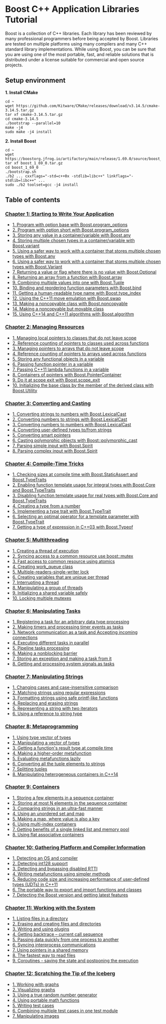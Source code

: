 # Boost C++ Application Libraries Tutorial
Boost is a collection of C++ libraries. Each library has been reviewed by many professional programmers before being accepted by Boost. Libraries are tested on multiple platforms using many compilers and many C++ standard library implementations. While using Boost, you can be sure that you are using one of the most portable, fast, and reliable solutions that is distributed under a license suitable for commercial and open source projects.

## Setup environment
**1. Install CMake**
```
cd ~
wget https://github.com/Kitware/CMake/releases/download/v3.14.5/cmake-3.14.5.tar.gz
tar xf cmake-3.14.5.tar.gz
cd cmake-3.14.5
./bootstrap --parallel=10
make -j4
sudo make -j4 install
```
**2. Install Boost**
```
cd ~
wget https://boostorg.jfrog.io/artifactory/main/release/1.69.0/source/boost_1_69_0.tar.gz
tar xf boost_1_69_0.tar.gz
cd boost_1_69_0
./bootstrap.sh
./b2 ... cxxflags="-std=c++0x -stdlib=libc++" linkflags="-stdlib=libc++" ...
sudo ./b2 toolset=gcc -j4 install
```
## Table of contents

### [Chapter 1: Starting to Write Your Application](chapter_01/README.md)

- [1. Program with option base with Boost.program_options](chapter_01/recipe_01/README.md)
- [2. Program with option short with Boost.program_options](chapter_01/recipe_02/README.md)
- [3. Storing any value in a container/variable with Boost.any](chapter_01/recipe_03/README.md)
- [4. Storing multiple chosen types in a container/variable with Boost.variant](chapter_01/recipe_04/README.md)
- [5. Using a safer way to work with a container that stores multiple chosen types with Boost.any](chapter_01/recipe_05/README.md)
- [6. Using a safer way to work with a container that stores multiple chosen types with Boost.Variant](chapter_01/recipe_06/README.md)
- [7. Returning a value or flag where there is no value with Boost.Optional](chapter_01/recipe_07/README.md)
- [8. Returning an array from a function with Boost.array](chapter_01/recipe_08/README.md)
- [9. Combining multiple values into one with Boost.Tuple](chapter_01/recipe_09/README.md)
- [10. Binding and reordering function parameters with Boost.bind](chapter_01/recipe_10/README.md)
- [11. Getting a human-readable type name with Boost.type_index](chapter_01/recipe_11/README.md)
- [12. Using the C++11 move emulation with Boost.swap](chapter_01/recipe_12/README.md)
- [13. Making a noncopyable class with Boost.noncopyable](chapter_01/recipe_13/README.md)
- [14. Making a noncopyable but movable class](chapter_01/recipe_14/README.md)
- [15. Using C++14 and C++11 algorithms with Boost.algorithm](chapter_01/recipe_15/README.md)

### [Chapter 2: Managing Resources](chapter_02/README.md)

- [1. Managing local pointers to classes that do not leave scope](chapter_02/recipe_01/README.md)
- [2. Reference counting of pointers to classes used across functions](chapter_02/recipe_02/README.md)
- [3. Managing pointers to arrays that do not leave scope](chapter_02/recipe_03/README.md)
- [4. Reference counting of pointers to arrays used across functions](chapter_02/recipe_04/README.md)
- [5. Storing any functional objects in a variable](chapter_02/recipe_05/README.md)
- [6. Passing function pointer in a variable](chapter_02/recipe_06/README.md)
- [7. Passing C++11 lambda functions in a variable](chapter_02/recipe_07/README.md)
- [8. Containers of pointers with Boost.PointerContainer](chapter_02/recipe_08/README.md)
- [9. Do it at scope exit with Boost.scope_exit](chapter_02/recipe_09/README.md)
- [10. Initializing the base class by the member of the derived class with Boost.Utility](chapter_02/recipe_10/README.md)

### [Chapter 3: Converting and Casting](chapter_03/README.md)

- [1. Converting strings to numbers with Boost.LexicalCast](chapter_03/recipe_01/README.md)
- [2. Converting numbers to strings with Boost.LexicalCast](chapter_03/recipe_02/README.md)
- [3. Converting numbers to numbers with Boost.LexicalCast](chapter_03/recipe_03/README.md)
- [4. Converting user-defined types to/from strings](chapter_03/recipe_04/README.md)
- [5. Converting smart pointers](chapter_03/recipe_05/README.md)
- [6. Casting polymorphic objects with Boost::polymorphic_cast](chapter_03/recipe_06/README.md)
- [7. Parsing simple input with Boost.Spirit](chapter_03/recipe_07/README.md)
- [8. Parsing complex input with Boost.Spirit](chapter_03/recipe_08/README.md)

### [Chapter 4: Compile-Time Tricks](chapter_04/README.md)

- [1. Checking sizes at compile time with Boost.StaticAssert and Boost.TypeTraits](chapter_04/recipe_01/README.md)
- [2. Enabling function template usage for integral types with Boost.Core and Boost.TypeTraits](chapter_04/recipe_02/README.md)
- [3. Disabling function template usage for real types with Boost.Core and Boost.TypeTraits](chapter_04/recipe_03/README.md)
- [4. Creating a type from a number](chapter_04/recipe_04/README.md)
- [5. Implementing a type trait with Boost.TypeTrait](chapter_04/recipe_05/README.md)
- [6. Selecting an optimal operator for a template parameter with Boost.TypeTrait](chapter_04/recipe_06/README.md)
- [7. Getting a type of expression in C++03 with Boost.Typeof](chapter_04/recipe_07/README.md)

### [Chapter 5: Multithreading](chapter_05/README.md)

- [1. Creating a thread of execution](chapter_05/recipe_01/README.md)
- [2. Syncing access to a common resource use boost::mutex](chapter_05/recipe_02/README.md)
- [3. Fast access to common resource using atomics](chapter_05/recipe_03/README.md)
- [4. Creating work_queue class](chapter_05/recipe_04/README.md)
- [5. Multiple-readers-single-writer lock](chapter_05/recipe_05/README.md)
- [6. Creating variables that are unique per thread](chapter_05/recipe_06/README.md)
- [7. Interrupting a thread](chapter_05/recipe_07/README.md)
- [8. Manipulating a group of threads](chapter_05/recipe_08/README.md)
- [9. Initializing a shared variable safely](chapter_05/recipe_09/README.md)
- [10. Locking multiple mutexes](chapter_05/recipe_10/README.md)

### [Chapter 6: Manipulating Tasks](chapter_06/README.md)

- [1. Registering a task for an arbitrary data type processing](chapter_06/recipe_01/README.md)
- [2. Making timers and processing timer events as tasks](chapter_06/recipe_02/README.md)
- [3. Network communication as a task and Accepting incoming connections](chapter_06/recipe_03/README.md)
- [4. Executing different tasks in parallel](chapter_06/recipe_04/README.md)
- [5. Pipeline tasks processing](chapter_06/recipe_05/README.md)
- [6. Making a nonblocking barrier](chapter_06/recipe_06/README.md)
- [7. Storing an exception and making a task from it](chapter_06/recipe_07/README.md)
- [8. Getting and processing system signals as tasks](chapter_06/recipe_08/README.md)

### [Chapter 7: Manipulating Strings](chapter_07/README.md)

- [1. Changing cases and case-insensitive comparison](chapter_07/recipe_01/README.md)
- [2. Matching strings using regular expressions](chapter_07/recipe_02/README.md)
- [3. Formatting strings using safe printf-like functions](chapter_07/recipe_03/README.md)
- [4. Replacing and erasing strings](chapter_07/recipe_04/README.md)
- [5. Representing a string with two iterators](chapter_07/recipe_05/README.md)
- [6. Using a reference to string type](chapter_07/recipe_06/README.md)

### [Chapter 8: Metaprogramming](chapter_08/README.md)

- [1. Using type vector of types](chapter_08/recipe_01/README.md)
- [2. Manipulating a vector of types](chapter_08/recipe_02/README.md)
- [3. Getting a function's result type at compile time](chapter_08/recipe_03/README.md)
- [4. Making a higher-order metafunction](chapter_08/recipe_04/README.md)
- [5. Evaluating metafunctions lazily](chapter_08/recipe_05/README.md)
- [6. Converting all the tuple elements to strings](chapter_08/recipe_06/README.md)
- [7. Splitting tuples](chapter_08/recipe_07/README.md)
- [8. Manipulating heterogeneous containers in C++14](chapter_08/recipe_08/README.md)

### [Chapter 9: Containers](chapter_09/README.md)

- [1. Storing a few elements in a sequence container](chapter_09/recipe_01/README.md)
- [2. Storing at most N elements in the sequence container](chapter_09/recipe_02/README.md)
- [3. Comparing strings in an ultra-fast manner](chapter_09/recipe_03/README.md)
- [4. Using an unordered set and map](chapter_09/recipe_04/README.md)
- [5. Making a map, where value is also a key](chapter_09/recipe_05/README.md)
- [6. Using multi-index containers](chapter_09/recipe_06/README.md)
- [7. Getting benefits of a single linked list and memory pool](chapter_09/recipe_07/README.md)
- [8. Using flat associative containers](chapter_09/recipe_08/README.md)

### [Chapter 10: Gathering Platform and Compiler Information](chapter_10/README.md)

- [1. Detecting an OS and compiler](chapter_10/recipe_01/README.md)
- [2. Detecting int128 support](chapter_10/recipe_02/README.md)
- [3. Detecting and bypassing disabled RTTI](chapter_10/recipe_03/README.md)
- [4. Writing metafunctions using simpler methods](chapter_10/recipe_04/README.md)
- [5. Reducing code size and increasing performance of user-defined types (UDTs) in C++11](chapter_10/recipe_05/README.md)
- [6. The portable way to export and import functions and classes](chapter_10/recipe_06/README.md)
- [7. Detecting the Boost version and getting latest features](chapter_10/recipe_07/README.md)

### [Chapter 11: Working with the System](chapter_11/README.md)

- [1. Listing files in a directory](chapter_11/recipe_01/README.md)
- [2. Erasing and creating files and directories](chapter_11/recipe_02/README.md)
- [3. Writing and using plugins](chapter_11/recipe_03/README.md)
- [4. Getting backtrace – current call sequence](chapter_11/recipe_04/README.md)
- [5. Passing data quickly from one process to another](chapter_11/recipe_05/README.md)
- [6. Syncing interprocess communications](chapter_11/recipe_06/README.md)
- [7. Using pointers in a shared memory](chapter_11/recipe_07/README.md)
- [8. The fastest way to read files](chapter_11/recipe_08/README.md)
- [9. Coroutines - saving the state and postponing the execution](chapter_11/recipe_09/README.md)

### [Chapter 12: Scratching the Tip of the Iceberg](chapter_12/README.md)

- [1. Working with graphs](chapter_12/recipe_01/README.md)
- [2. Visualizing graphs](chapter_12/recipe_02/README.md)
- [3. Using a true random number generator](chapter_12/recipe_03/README.md)
- [4. Using portable math functions](chapter_12/recipe_04/README.md)
- [5. Writing test cases](chapter_12/recipe_05/README.md)
- [6. Combining multiple test cases in one test module](chapter_12/recipe_06/README.md)
- [7. Manipulating images](chapter_12/recipe_07/README.md)